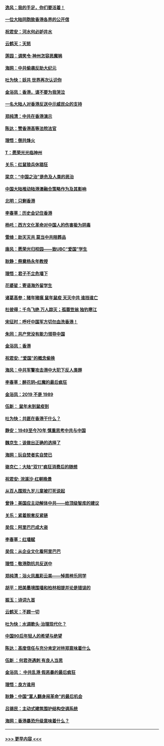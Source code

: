 #### [逸风：我的手足，你们要活着！](../pages/nsc993/n11676352.md?t=11241311) 
#### [一位大陆同胞致香港各界的公开信](../pages/nsc993/n11675761.md?t=11241311) 
#### [祝君安：河水何必妒井水](../pages/nsc993/n11675746.md?t=11241311) 
#### [云鹤天：天怒](../pages/nsc993/n11675718.md?t=11241311) 
#### [莲园：调笑令‧神州怎容恶魔祸](../pages/nsc993/n11675648.md?t=11241311) 
#### [海网：中共偷袭反助大纪元](../pages/nsc993/n11673515.md?t=11241311) 
#### [吐为快：妖共 世界再次认识你](../pages/nsc993/n11673506.md?t=11241311) 
#### [金浴凤：香港，请不要为我哭泣](../pages/nsc993/n11673248.md?t=11241311) 
#### [一名大陆人对香港反送中示威民众的支持](../pages/nsc993/n11672615.md?t=11241311) 
#### [郑纯清：中共在香港演示](../pages/nsc993/n11670539.md?t=11241311) 
#### [陈达：赞香港高等法院法官](../pages/nsc993/n11669542.md?t=11241311) 
#### [理悟：倒共烽火](../pages/nsc993/n11668844.md?t=11241311) 
#### [T：愿荣光光临神州](../pages/nsc993/n11668421.md?t=11241311) 
#### [关乐：红鼠狼兵休猖狂](../pages/nsc993/n11668378.md?t=11241311) 
#### [梁京：“中国之治”是危及人类的恶治](../pages/nsc993/n11668328.md?t=11241311) 
#### [中国大陆推动陆港澳融合策略作为及其影响](../pages/nsc993/n11668157.md?t=11241311) 
#### [北明：只剩香港](../pages/nsc993/n11668002.md?t=11241311) 
#### [李春草：历史会记住香港](../pages/nsc993/n11667927.md?t=11241311) 
#### [杨吒：西方文化革命对中国人的伤害极为阴毒](../pages/nsc993/n11664521.md?t=11241311) 
#### [雪绮：助天灭共 莫当中共陪葬品](../pages/nsc993/n11662650.md?t=11241311) 
#### [唐风：愿荣光归校园——致UBC“爱国”学生](../pages/nsc993/n11662194.md?t=11241311) 
#### [耿静：祭奠杨永年教授](../pages/nsc993/n11662514.md?t=11241311) 
#### [理悟：君子不立危墙下](../pages/nsc993/n11662172.md?t=11241311) 
#### [花婆娑：寄语海外留学生](../pages/nsc993/n11662121.md?t=11241311) 
#### [诸葛高参：猪年猪瘟 鼠年鼠疫 天灭中共 谁挡谁亡](../pages/nsc993/n11661980.md?t=11241311) 
#### [杜彼得：千鸟飞绝 万人踪灭；孤蓑笠翁 独钓寒江](../pages/nsc993/n11661170.md?t=11241311) 
#### [宋征时：呼吁中国军方切勿血洗香港！](../pages/nsc993/n11415318.md?t=11241311) 
#### [朱同：共产党没有能力领导中国](../pages/nsc993/n11660421.md?t=11241311) 
#### [金浴凤：香港](../pages/nsc993/n11660419.md?t=11241311) 
#### [祝君安: “爱国”的概念偷换](../pages/nsc993/n11659706.md?t=11241311) 
#### [海风：中共军警攻击港中大犯下反人类罪](../pages/nsc993/n11659632.md?t=11241311) 
#### [李春草：醉花阴•红魔的最后疯狂](../pages/nsc993/n11659287.md?t=11241311) 
#### [金浴凤：2019 不是 1989](../pages/nsc993/n11657663.md?t=11241311) 
#### [伍新： 鼠年未到鼠疫到](../pages/nsc993/n11655098.md?t=11241311) 
#### [吐为快：共匪在香港干什么？](../pages/nsc993/n11654891.md?t=11241311) 
#### [静安：1949至今70年 慎重思考中共与中国](../pages/nsc993/n11651244.md?t=11241311) 
#### [魏京生：该做出正确的选择了](../pages/nsc993/n11653084.md?t=11241311) 
#### [海网：玩自焚者实自焚已](../pages/nsc993/n11652423.md?t=11241311) 
#### [骆克仁：大陆“双11”疯狂消费后的随想](../pages/nsc993/n11652305.md?t=11241311) 
#### [祝君安: 浣溪沙·红朝晚景](../pages/nsc993/n11652258.md?t=11241311) 
#### [从百人围观九岁儿童被打死说起](../pages/nsc993/n11651030.md?t=11241311) 
#### [曾铮：美国应主动解体中共——给顶级智库的建议](../pages/nsc993/n11649888.md?t=11241311) 
#### [关乐：紧着脱套反紧链](../pages/nsc993/n11649069.md?t=11241311) 
#### [吴侃：阿里巴巴成大盗](../pages/nsc993/n11645523.md?t=11241311) 
#### [李春草：红墙赋](../pages/nsc993/n11646389.md?t=11241311) 
#### [吴侃：从企业文化看阿里巴巴](../pages/nsc993/n11645476.md?t=11241311) 
#### [理悟：敬港胞抗共反送中](../pages/nsc993/n11645466.md?t=11241311) 
#### [郑纯清：浴火凤凰彩云美——悼周梓乐同学](../pages/nsc993/n11645155.md?t=11241311) 
#### [胡平：把美墨境围墙和柏林相提并论是错误的](../pages/nsc993/n11645134.md?t=11241311) 
#### [振玉：诗词九首](../pages/nsc993/n11644081.md?t=11241311) 
#### [云鹤天：不顾一切](../pages/nsc993/n11643508.md?t=11241311) 
#### [吐为快：水调歌头·治理现代化？](../pages/nsc993/n11643485.md?t=11241311) 
#### [中国90后年轻人的希望与绝望](../pages/nsc993/n11642317.md?t=11241311) 
#### [陈达：高度信任与充分肯定对林郑意味着什么](../pages/nsc993/n11641441.md?t=11241311) 
#### [伍新 ：何君尧遇刺 有良人当思](../pages/nsc993/n11641503.md?t=11241311) 
#### [金浴凤： 中共乱港  假恶暴的最后疯狂](../pages/nsc993/n11641495.md?t=11241311) 
#### [理悟：良方谁用](../pages/nsc993/n11641463.md?t=11241311) 
#### [耿静：中国“富人翻身闹革命”的最后机会](../pages/nsc993/n11640655.md?t=11241311) 
#### [吕锡民：主动式建筑围护结构空调系统](../pages/nsc993/n11640168.md?t=11241311) 
#### [海网：香港暴恐升级意味着什么？](../pages/nsc993/n11635904.md?t=11241311) 

----
#### [ >>> 更早内容 <<< ](../indexes/nsc993-earlier.md)
